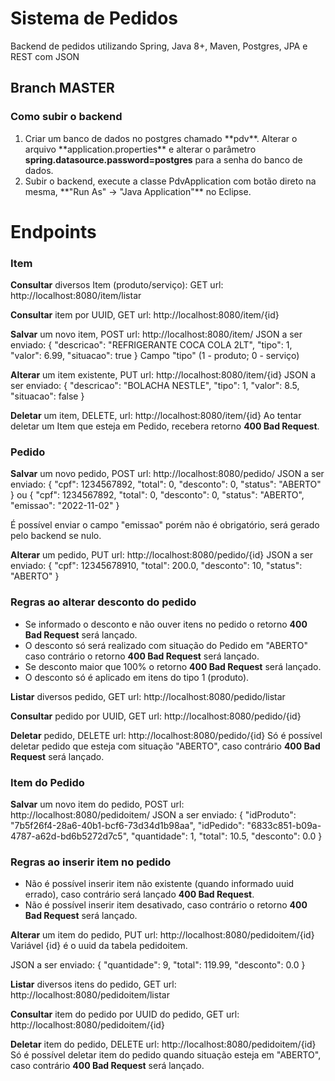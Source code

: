 # Sistema de Pedidos
Backend de pedidos utilizando Spring, Java 8+, Maven, Postgres, JPA e REST com JSON

## Branch MASTER

<h3>Como subir o backend</h3>

<ol>
    <li>Criar um banco de dados no postgres chamado **pdv**. Alterar o arquivo **application.properties** e alterar o parâmetro         <b>spring.datasource.password=postgres</b> para a senha do banco de dados.</li>
    <li>Subir o backend, execute a classe PdvApplication com botão direto na mesma, **"Run As" -> "Java Application"** no Eclipse.</li>
</ol>

# Endpoints

### Item

**Consultar** diversos Item (produto/serviço): 
GET url: http://localhost:8080/item/listar

**Consultar** item por UUID, GET url: http://localhost:8080/item/{id}

**Salvar** um novo item, POST url: http://localhost:8080/item/
JSON a ser enviado:
{
    "descricao": "REFRIGERANTE COCA COLA 2LT",
    "tipo": 1,
    "valor": 6.99,
    "situacao": true
}
Campo "tipo" (1 - produto; 0 - serviço)

**Alterar** um item existente, PUT url: http://localhost:8080/item/{id}
JSON a ser enviado:
{
    "descricao": "BOLACHA NESTLE",
    "tipo": 1,
    "valor": 8.5,
    "situacao": false
}

**Deletar** um item, DELETE, url: http://localhost:8080/item/{id}
Ao tentar deletar um Item que esteja em Pedido, recebera retorno **400 Bad Request**.

### Pedido
**Salvar** um novo pedido, POST url: http://localhost:8080/pedido/
JSON a ser enviado: 
{
    "cpf": 1234567892,
    "total": 0,
    "desconto": 0,
    "status": "ABERTO"
}
ou
{
    "cpf": 1234567892,
    "total": 0,
    "desconto": 0,
    "status": "ABERTO",
    "emissao": "2022-11-02"
}

É possível enviar o campo "emissao" porém não é obrigatório, será gerado pelo backend se nulo.

**Alterar** um pedido, PUT url: http://localhost:8080/pedido/{id}
JSON a ser enviado:
{
    "cpf": 12345678910,
    "total": 200.0,
    "desconto": 10,
    "status": "ABERTO"
}

<h3>Regras ao alterar desconto do pedido</h3>
<ul>
    <li>Se informado o desconto e não ouver itens no pedido o retorno <b>400 Bad Request</b> será lançado.</li>
    <li>O desconto só será realizado com situação do Pedido em "ABERTO" caso contrário o retorno <b>400 Bad Request</b> será lançado.</li>
    <li>Se desconto maior que 100% o retorno <b>400 Bad Request</b> será lançado.</li>
    <li>O desconto só é aplicado em itens do tipo 1 (produto).</li>
</ul>

**Listar** diversos pedido, GET url: http://localhost:8080/pedido/listar

**Consultar** pedido por UUID, GET url: http://localhost:8080/pedido/{id}

**Deletar** pedido, DELETE url: http://localhost:8080/pedido/{id}
Só é possível deletar pedido que esteja com situação "ABERTO", caso contrário **400 Bad Request** será lançado.

### Item do Pedido

**Salvar** um novo item do pedido, POST url: http://localhost:8080/pedidoitem/
JSON a ser enviado:
{
    "idProduto": "7b5f26f4-28a6-40b1-bcf6-73d34d1b98aa",
    "idPedido": "6833c851-b09a-4787-a62d-bd6b5272d7c5",
    "quantidade": 1,
    "total": 10.5,
    "desconto": 0.0
}

<h3>Regras ao inserir item no pedido</h3>
<ul>
    <li>Não é possível inserir item não existente (quando informado uuid errado), caso contrário será lançado <b>400 Bad Request</b>.</li>
    <li>Não é possível inserir item desativado, caso contrário o retorno <b>400 Bad Request</b> será lançado.</li>
</ul>

**Alterar** um item do pedido, PUT url: http://localhost:8080/pedidoitem/{id}
Variável {id} é o uuid da tabela pedidoitem.

JSON a ser enviado: 
{
    "quantidade": 9,
    "total": 119.99,
    "desconto": 0.0
}

**Listar** diversos itens do pedido, GET url: http://localhost:8080/pedidoitem/listar

**Consultar** item do pedido por UUID do pedido, GET url: http://localhost:8080/pedidoitem/{id}

**Deletar** item do pedido, DELETE url: http://localhost:8080/pedidoitem/{id}
Só é possível deletar item do pedido quando situação esteja em "ABERTO", caso contrário **400 Bad Request** será lançado.
